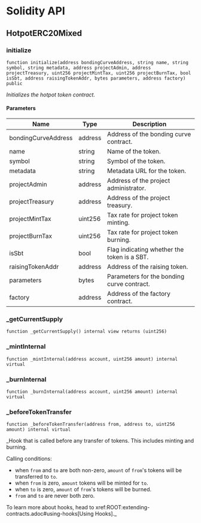 # Solidity API

## HotpotERC20Mixed

### initialize

```solidity
function initialize(address bondingCurveAddress, string name, string symbol, string metadata, address projectAdmin, address projectTreasury, uint256 projectMintTax, uint256 projectBurnTax, bool isSbt, address raisingTokenAddr, bytes parameters, address factory) public
```

_Initializes the hotpot token contract._

#### Parameters

| Name | Type | Description |
| ---- | ---- | ----------- |
| bondingCurveAddress | address | Address of the bonding curve contract. |
| name | string | Name of the token. |
| symbol | string | Symbol of the token. |
| metadata | string | Metadata URL for the token. |
| projectAdmin | address | Address of the project administrator. |
| projectTreasury | address | Address of the project treasury. |
| projectMintTax | uint256 | Tax rate for project token minting. |
| projectBurnTax | uint256 | Tax rate for project token burning. |
| isSbt | bool | Flag indicating whether the token is a SBT. |
| raisingTokenAddr | address | Address of the raising token. |
| parameters | bytes | Parameters for the bonding curve contract. |
| factory | address | Address of the factory contract. |

### _getCurrentSupply

```solidity
function _getCurrentSupply() internal view returns (uint256)
```

### _mintInternal

```solidity
function _mintInternal(address account, uint256 amount) internal virtual
```

### _burnInternal

```solidity
function _burnInternal(address account, uint256 amount) internal virtual
```

### _beforeTokenTransfer

```solidity
function _beforeTokenTransfer(address from, address to, uint256 amount) internal virtual
```

_Hook that is called before any transfer of tokens. This includes
minting and burning.

Calling conditions:

- when `from` and `to` are both non-zero, `amount` of ``from``'s tokens
will be transferred to `to`.
- when `from` is zero, `amount` tokens will be minted for `to`.
- when `to` is zero, `amount` of ``from``'s tokens will be burned.
- `from` and `to` are never both zero.

To learn more about hooks, head to xref:ROOT:extending-contracts.adoc#using-hooks[Using Hooks]._

